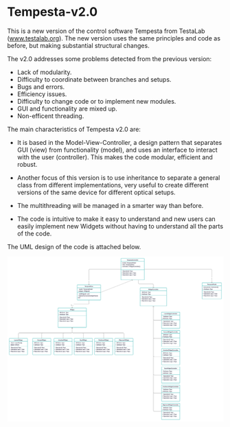 # Tempesta-v2.0
 
This is a new version of the control software Tempesta from TestaLab (www.testalab.org). The new version uses the same principles and code as before, but making substantial structural changes.

The v2.0 addresses some problems detected from the previous version:

 - Lack of modularity.
 - Difficulty to coordinate between branches and setups.
 - Bugs and errors.
 - Efficiency issues.
 - Difficulty to change code or to implement new modules.
 - GUI and functionality are mixed up.
 - Non-efficent threading.
 
The main characteristics of Tempesta v2.0 are:
- It is based in the Model-View-Controller, a design pattern that separates GUI (view) from functionality (model), and uses an interface to interact with the user (controller). This makes the code modular, efficient and robust.

- Another focus of this version is to use inheritance to separate a general class from different implementations, very useful to create different versions of the same device for different optical setups. 

- The multithreading will be managed in a smarter way than before.
- The code is intuitive to make it easy to understand and new users can easily implement new Widgets without having to understand all the parts of the code.

The UML design of the code is attached below.

![](NewTempesta.png)


 
 
